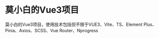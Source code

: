# 莫小白的Vue3项目
  
莫小白的Vue3项目，使用技术包括但不限于VUE3、Vite、TS、Element Plus、Pinia、Axios、SCSS、Vue Router、Nprogress
